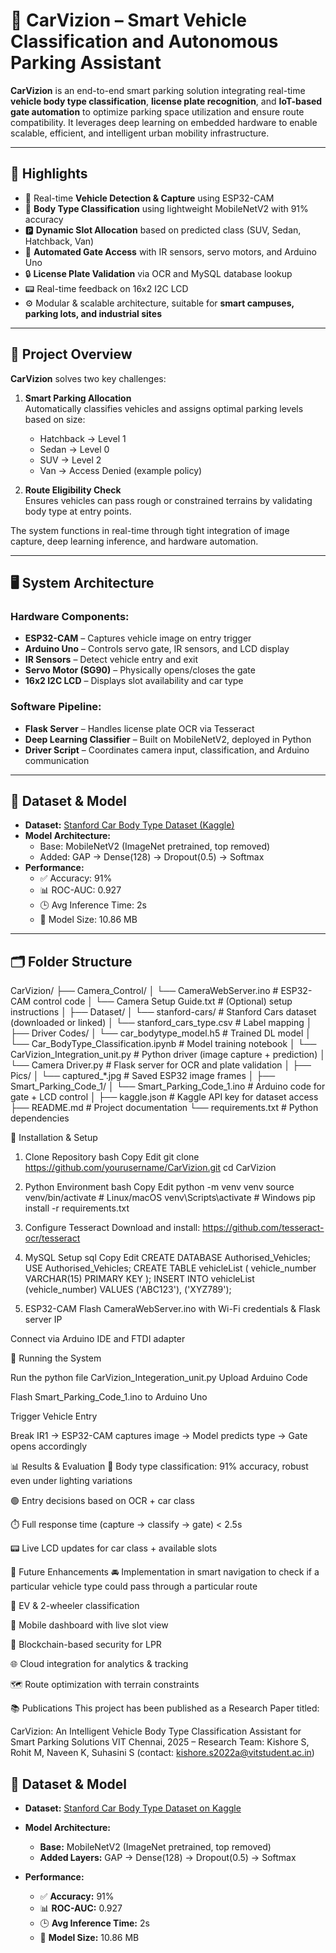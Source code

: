 # 🚗 CarVizion – Smart Vehicle Classification and Autonomous Parking Assistant

**CarVizion** is an end-to-end smart parking solution integrating real-time **vehicle body type classification**, **license plate recognition**, and **IoT-based gate automation** to optimize parking space utilization and ensure route compatibility. It leverages deep learning on embedded hardware to enable scalable, efficient, and intelligent urban mobility infrastructure.

---

## 🌟 Highlights

- 📸 Real-time **Vehicle Detection & Capture** using ESP32-CAM
- 🧠 **Body Type Classification** using lightweight MobileNetV2 with 91% accuracy
- 🅿️ **Dynamic Slot Allocation** based on predicted class (SUV, Sedan, Hatchback, Van)
- 🔄 **Automated Gate Access** with IR sensors, servo motors, and Arduino Uno
- 🔒 **License Plate Validation** via OCR and MySQL database lookup
- 📟 Real-time feedback on 16x2 I2C LCD
- ⚙️ Modular & scalable architecture, suitable for **smart campuses, parking lots, and industrial sites**

---

## 🧠 Project Overview

**CarVizion** solves two key challenges:

1. **Smart Parking Allocation**  
   Automatically classifies vehicles and assigns optimal parking levels based on size:
   - Hatchback → Level 1  
   - Sedan → Level 0  
   - SUV → Level 2  
   - Van → Access Denied (example policy)

2. **Route Eligibility Check**  
   Ensures vehicles can pass rough or constrained terrains by validating body type at entry points.

The system functions in real-time through tight integration of image capture, deep learning inference, and hardware automation.

---

## 🖥️ System Architecture

### Hardware Components:
- **ESP32-CAM** – Captures vehicle image on entry trigger
- **Arduino Uno** – Controls servo gate, IR sensors, and LCD display
- **IR Sensors** – Detect vehicle entry and exit
- **Servo Motor (SG90)** – Physically opens/closes the gate
- **16x2 I2C LCD** – Displays slot availability and car type

### Software Pipeline:
- **Flask Server** – Handles license plate OCR via Tesseract
- **Deep Learning Classifier** – Built on MobileNetV2, deployed in Python
- **Driver Script** – Coordinates camera input, classification, and Arduino communication

---

## 🧾 Dataset & Model

- **Dataset:** [Stanford Car Body Type Dataset (Kaggle)](https://www.kaggle.com/datasets)
- **Model Architecture:**
  - Base: MobileNetV2 (ImageNet pretrained, top removed)
  - Added: GAP → Dense(128) → Dropout(0.5) → Softmax
- **Performance:**
  - ✅ Accuracy: 91%
  - 📊 ROC-AUC: 0.927
  - 🕒 Avg Inference Time: 2s
  - 🧠 Model Size: 10.86 MB

---

## 🗂️ Folder Structure

CarVizion/
├── Camera_Control/
│   └── CameraWebServer.ino             # ESP32-CAM control code
│   └── Camera Setup Guide.txt          # (Optional) setup instructions
│
├── Dataset/
│   └── stanford-cars/                  # Stanford Cars dataset (downloaded or linked)
│   └── stanford_cars_type.csv          # Label mapping
│
├── Driver Codes/
│   └── car_bodytype_model.h5           # Trained DL model
│   └── Car_BodyType_Classification.ipynb # Model training notebook
│   └── CarVizion_Integration_unit.py   # Python driver (image capture + prediction)
│   └── Camera Driver.py                # Flask server for OCR and plate validation
│
├── Pics/
│   └── captured_*.jpg                  # Saved ESP32 image frames
│
├── Smart_Parking_Code_1/
│   └── Smart_Parking_Code_1.ino        # Arduino code for gate + LCD control
│
├── kaggle.json                         # Kaggle API key for dataset access
├── README.md                           # Project documentation
└── requirements.txt                    # Python dependencies

🔧 Installation & Setup
1. Clone Repository
bash
Copy
Edit
git clone https://github.com/yourusername/CarVizion.git
cd CarVizion
2. Python Environment
bash
Copy
Edit
python -m venv venv
source venv/bin/activate       # Linux/macOS
venv\Scripts\activate          # Windows
pip install -r requirements.txt
3. Configure Tesseract
Download and install:
https://github.com/tesseract-ocr/tesseract

4. MySQL Setup
sql
Copy
Edit
CREATE DATABASE Authorised_Vehicles;
USE Authorised_Vehicles;
CREATE TABLE vehicleList (
  vehicle_number VARCHAR(15) PRIMARY KEY
);
INSERT INTO vehicleList (vehicle_number) VALUES ('ABC123'), ('XYZ789');
5. ESP32-CAM
Flash CameraWebServer.ino with Wi-Fi credentials & Flask server IP

Connect via Arduino IDE and FTDI adapter

🚀 Running the System

Run the python file CarVizion_Integeration_unit.py
Upload Arduino Code

Flash Smart_Parking_Code_1.ino to Arduino Uno

Trigger Vehicle Entry

Break IR1 → ESP32-CAM captures image → Model predicts type → Gate opens accordingly

📊 Results & Evaluation
🚗 Body type classification: 91% accuracy, robust even under lighting variations

🟢 Entry decisions based on OCR + car class

⏱️ Full response time (capture → classify → gate) < 2.5s

📟 Live LCD updates for car class + available slots

🔭 Future Enhancements
🚘 Implementation in smart navigation to check if a particular vehicle type could pass through a particular route

🔋 EV & 2-wheeler classification

📱 Mobile dashboard with live slot view

🔐 Blockchain-based security for LPR

🌐 Cloud integration for analytics & tracking

🗺️ Route optimization with terrain constraints

📚 Publications
This project has been published as a Research Paper titled:

CarVizion: An Intelligent Vehicle Body Type Classification Assistant for Smart Parking Solutions
VIT Chennai, 2025 – Research Team: Kishore S, Rohit M, Naveen K, Suhasini S
(contact: kishore.s2022a@vitstudent.ac.in)

## 🧾 Dataset & Model

- **Dataset:** [Stanford Car Body Type Dataset on Kaggle](https://www.kaggle.com/datasets/kadirkadioglu/stanford-car-body-type-classification)

- **Model Architecture:**
  - **Base:** MobileNetV2 (ImageNet pretrained, top removed)
  - **Added Layers:** GAP → Dense(128) → Dropout(0.5) → Softmax

- **Performance:**
  - ✅ **Accuracy:** 91%
  - 📊 **ROC-AUC:** 0.927
  - 🕒 **Avg Inference Time:** 2s
  - 🧠 **Model Size:** 10.86 MB

